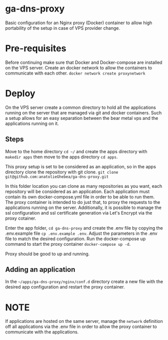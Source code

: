 # ga-dns-proxy
Basic configuration for an Nginx proxy (Docker) container to allow high portability of the setup in case of VPS provider change.

# Pre-requisites

Before continuing make sure that Docker and Docker-compose are installed on the VPS server. 
Create an docker network to allow the containers to communicate with each other.
`docker network create proxynetwork`

# Deploy 

On the VPS server create a common directory to hold all the applications running on the server that are managed via git and docker containers. 
Such a setup allows for an easy separation between the bear metal vps and the applications running on it. 

## Steps

Move to the home directory `cd ~/` and create the apps directory with `makedir apps` then move to the apps directory `cd apps`.

This proxy setup is set to be considered as an application, so in the apps directory clone the repository with git clone. 
`git clone git@github.com:anatolieGhebea/ga-dns-proxy.git` 
 
In this folder location you can clone as many repositories as you want, each repository will be considered as an application. Each application must contain its own docker-compose.yml file in order to be able to run them. The proxy container is intended to do just that, to proxy the requests to the applications running on the server. 
Additionally, it is possible to manage the ssl configuration and ssl certificate generation via Let's Encrypt via the proxy cotainer. 

Enter the app folder, `cd ga-dns-proxy`  and create the .env file by copying the .env.example file `cp .env.example .env`. Adjust the parameters in the .env file to match the desired configuration. 
Run the docker-compose up command to start the proxy container `docker-compose up -d`.

Proxy should be good to up and running.

## Adding an application 

In the `~/apps/ga-dns-proxy/nginx/conf.d` directory create a new file with the desired app configuration and restart the proxy container.

# NOTE 

If applications are hosted on the same server, manage the `network` definition off all applications via the .env file in order to allow the proxy container to communicate with the applications.